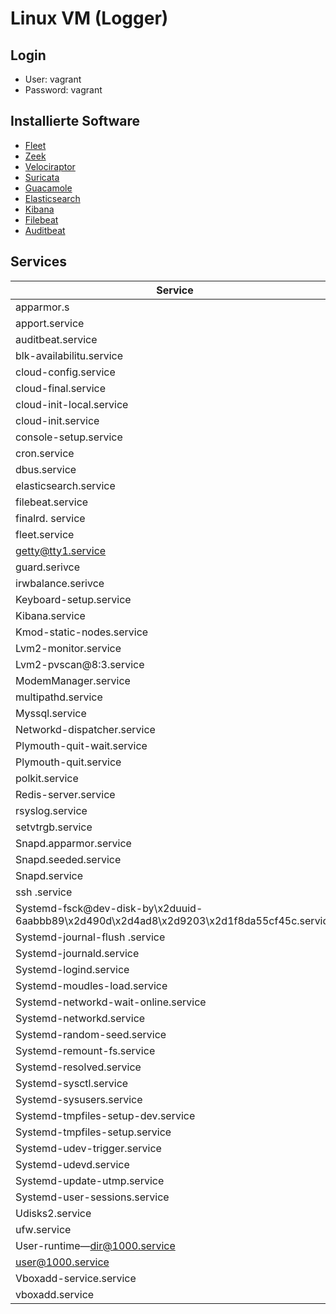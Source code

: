 # Linux VM (Logger)

## Login
- User: vagrant
- Password: vagrant

## Installierte Software

- [Fleet](tech_daten/fleet_P1.md) 
- [Zeek](tech_daten/zeek_P1.md)
- [Velociraptor](tech_daten/velociraptor_P1.md)
- [Suricata](tech_daten/suricata_P1.md)
- [Guacamole](tech_daten/guacamole_P1.md)
- [Elasticsearch](tech_daten/elasticsearch_P1.md)
- [Kibana](tech_daten/kibana_P1.md)
- [Filebeat](tech_daten/filebeat_P1.md)
- [Auditbeat](tech_daten/auditbeat_P1.md)

## Services

| Service                                                                                   | Status  |
|-------------------------------------------------------------------------------------------|---------|
| apparmor.s                                                                                | loaded  |
| apport.service                                                                            | loaded  | 
| auditbeat.service                                                                         | 	loaded | 
| blk-availabilitu.service                                                                  | 	loaded |
| cloud-config.service                                                                      | 	loaded |
| cloud-final.service                                                                       | 	loaded |
| cloud-init-local.service                                                                  | 	loaded |
| cloud-init.service                                                                        | 	loaded |
| console-setup.service                                                                     | 	loaded |
| cron.service                                                                              | 	loaded |
| dbus.service                                                                              | 	loaded |
| elasticsearch.service                                                                     | 	loaded |
| filebeat.service                                                                          | 	loaded |
| finalrd. service                                                                          | 	loaded |
| fleet.service                                                                             | 	loaded |
| getty@tty1.service                                                                        | loaded  |
| guard.serivce                                                                             | 	loaded |
| irwbalance.serivce                                                                        | 	loaded |
| Keyboard-setup.service                                                                    | 	loaded |
| Kibana.service                                                                            | 	loaded |
| Kmod-static-nodes.service                                                                 | 	loaded |
| Lvm2-monitor.service                                                                      | 	loaded |
| Lvm2-pvscan@8:3.service                                                                   | loaded  |
| ModemManager.service                                                                      | 	loaded |
| multipathd.service                                                                        | 	loaded |
| Myssql.service                                                                            | 	loaded |
| Networkd-dispatcher.service                                                               | 	loaded |
| Plymouth-quit-wait.service                                                                | 	loaded |
| Plymouth-quit.service                                                                     | 	loaded |
| polkit.service                                                                            | 	loaded |
| Redis-server.service                                                                      | 	loaded |
| rsyslog.service                                                                           | 	loaded |
| setvtrgb.service                                                                          | 	loaded |
| Snapd.apparmor.service                                                                    | 	loaded |
| Snapd.seeded.service                                                                      | 	loaded |
| Snapd.service                                                                             | 	loaded |
| ssh .service                                                                              | 	loaded |
| Systemd-fsck@dev-disk-by\x2duuid-6aabbb89\x2d490d\x2d4ad8\x2d9203\x2d1f8da55cf45c.service | 	loaded |
| Systemd-journal-flush .service                                                            | 	loaded |
| Systemd-journald.service                                                                  | 	loaded |
| Systemd-logind.service                                                                    | 	loaded |
| Systemd-moudles-load.service                                                              | 	loaded |
| Systemd-networkd-wait-online.service                                                      | 	loaded |
| Systemd-networkd.service                                                                  | 	loaded |
| Systemd-random-seed.service                                                               | 	loaded |
| Systemd-remount-fs.service                                                                | 	loaded |
| Systemd-resolved.service                                                                  | 	loaded |
| Systemd-sysctl.service                                                                    | 	loaded |
| Systemd-sysusers.service                                                                  | 	loaded |
| Systemd-tmpfiles-setup-dev.service                                                        | 	loaded |
| Systemd-tmpfiles-setup.service                                                            | 	loaded |
| Systemd-udev-trigger.service                                                              | 	loaded |
| Systemd-udevd.service                                                                     | 	loaded |
| Systemd-update-utmp.service                                                               | 	loaded |
| Systemd-user-sessions.service                                                             | 	loaded |
| Udisks2.service                                                                           | 	loaded |
| ufw.service                                                                               | 	loaded |
| User-runtime—dir@1000.service                                                             | loaded  |
| user@1000.service                                                                         | loaded  |
| Vboxadd-service.service                                                                   | 	loaded |
| vboxadd.service                                                                           | 	loaded |
